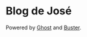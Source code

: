 # Blog de José
Powered by [Ghost](http://ghost.org) and [Buster](https://github.com/axitkhurana/buster/).

